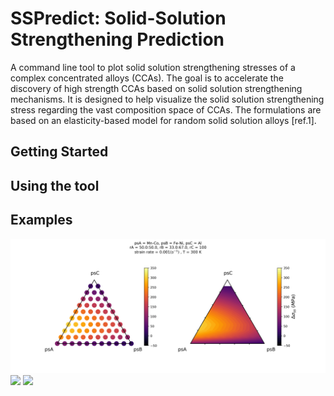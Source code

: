 # SSPredict: Solid-Solution Strengthening Prediction

A command line tool to plot solid solution strengthening stresses of a complex concentrated alloys (CCAs). The goal is to accelerate the discovery of high strength CCAs based on solid solution strengthening mechanisms. It is designed to help visualize the solid solution strengthening stress regarding the vast composition space of CCAs. The formulations are based on an elasticity-based model for random solid solution alloys [ref.1].

## Getting Started


## Using the tool


## Examples
![](examples/MnFe-CoNi-Al/MnFe-CoNi-Al_plot.png)
![](SSPredict/examples/Mn-FeCoNi-AlCu/Mn-FeCoNi-AlCu_plot.png)
![](SSPredict/examples/MnFe-CoNi-AlCu/MnFe-CoNi-AlCu_plot.png)

     
